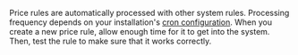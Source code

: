 
Price rules are automatically processed with other system rules. Processing frequency depends on your installation's [cron configuration](https://devdocs.magento.com/guides/v2.4/config-guide/cli/config-cli-subcommands-cron.html). When you create a new price rule, allow enough time for it to get into the system. Then, test the rule to make sure that it works correctly.
